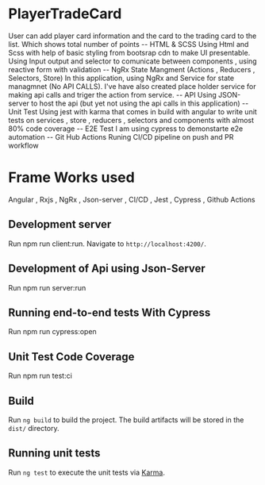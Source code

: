# PlayerTradeCard

User can add player card information and the card to the trading card to the list. Which shows total number of points
-- HTML & SCSS
Using Html and Scss with help of basic styling from bootsrap cdn to make UI presentable.
Using Input output and selector to comunicate between components , using reactive form with validation
-- NgRx State Mangment (Actions , Reducers , Selectors, Store)
In this application, using NgRx and Service for state managmnet (No API CALLS).
I've have also created place holder service for making api calls and triger the action from service.
-- API
Using JSON-server to host the api (but yet not using the api calls in this application)
-- Unit Test
Using jest with karma that comes in build with angular to write unit tests
on services , store , reducers , selectors and components with almost 80% code coverage
-- E2E Test
I am using cypress to demonstarte e2e automation
-- Git Hub Actions
Runing CI/CD pipeline on push and PR workflow

# Frame Works used

Angular , Rxjs , NgRx , Json-server , CI/CD , Jest , Cypress , Github Actions

## Development server

Run npm run client:run.
Navigate to `http://localhost:4200/`.

## Development of Api using Json-Server

Run npm run server:run

## Running end-to-end tests With Cypress

Run npm run cypress:open

## Unit Test Code Coverage

Run npm run test:ci

## Build

Run `ng build` to build the project. The build artifacts will be stored in the `dist/` directory.

## Running unit tests

Run `ng test` to execute the unit tests via [Karma](https://karma-runner.github.io).
